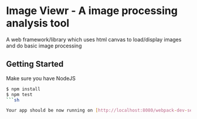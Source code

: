 # Image Viewr - A image processing analysis tool

A web framework/library which uses html canvas to load/display images and do basic image processing

## Getting Started

Make sure you have NodeJS

```sh
$ npm install
$ npm test
```sh

Your app should be now running on [http://localhost:8080/webpack-dev-server/](http://localhost:8080/webpack-dev-server/)
